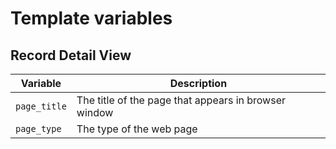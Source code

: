 # Template variables

## Record Detail View

| Variable     | Description                                          |
| ------------ | ---------------------------------------------------- |
| `page_title` | The title of the page that appears in browser window |
| `page_type`  | The type of the web page                             |
